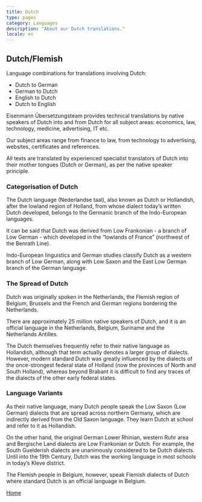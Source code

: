 ```yaml
---
title: Dutch
type: pages
category: Languages
description: "About our Dutch translations."
locale: en
---
```


## Dutch/Flemish

Language combinations for translations involving Dutch:
- Dutch to German
- German to Dutch
- English to Dutch
- Dutch to English

Eisenmann Übersetzungsteam provides technical translations by native speakers of Dutch into and from Dutch for all subject areas: economics, law, technology, medicine, advertising, IT etc.

Our subject areas range from finance to law, from technology to advertising, websites, certificates and references.

All texts are translated by experienced specialist translators of Dutch into their mother tongues (Dutch or German), as per the native speaker principle.

### Categorisation of Dutch
The Dutch language (Nederlandse taal), also known as Dutch or Hollandish, after the lowland region of Holland, from whose dialect today’s written Dutch developed, belongs to the Germanic branch of the Indo-European languages.

It can be said that Dutch was derived from Low Frankonian - a branch of Low German - which  developed in the “lowlands of France” (northwest of the Benrath Line).

Indo-European linguistics and German studies classify Dutch as a western branch of Low German, along with Low Saxon and the East Low German branch of the German language.

### The Spread of Dutch
Dutch was originally spoken in the Netherlands, the Flemish region of Belgium, Brussels and the French and German regions bordering the Netherlands.

There are approximately 25 million native speakers of Dutch, and it is an official language in the Netherlands, Belgium, Suriname and the Netherlands Antilles.

The Dutch themselves frequently refer to their native language as Hollandish, although that term actually denotes a larger group of dialects. However, modern standard Dutch was greatly influenced by the dialects of the once-strongest federal state of Holland (now the provinces of North and South Holland), whereas beyond Brabant it is difficult to find any traces of the dialects of the other early federal states.

### Language Variants
As their native language, many Dutch people speak the Low Saxon (Low German) dialects that are spread across northern Germany, which are indirectly derived from the Old Saxon language. They learn Dutch at school and refer to it as Hollandish.

On the other hand, the original German Lower Rhinian, western Ruhr area and Bergische Land dialects are Low Frankonian or Dutch. For example, the South Guelderish dialects are unanimously considered to be Dutch dialects. Until into the 19th Century, Dutch was the working language in most schools in today’s Kleve district.

The Flemish people in Belgium, however, speak Flemish dialects of Dutch where standard Dutch is an official language in Belgium.

[Home](/about/landing)